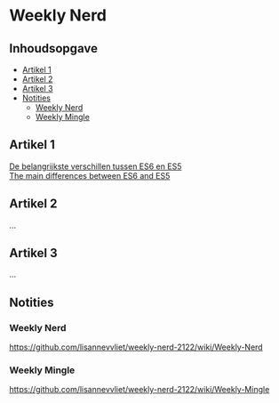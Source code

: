 # Weekly Nerd

## Inhoudsopgave
* [Artikel 1](#artikel-1)
* [Artikel 2](#artikel-2)
* [Artikel 3](#artikel-3)
* [Notities](#weekly-nerd)
  * [Weekly Nerd](#weekly-nerd)
  * [Weekly Mingle](#weekly-mingle)

## Artikel 1
[De belangrijkste verschillen tussen ES6 en ES5](https://medium.com/@lisannevanvliet/de-belangrijkste-verschillen-tussen-es6-en-es5-6d664a56eade)  
[The main differences between ES6 and ES5](https://medium.com/@lisannevanvliet/the-main-differences-between-es6-and-es5-ae0d68149f)

## Artikel 2
...

## Artikel 3
...

## Notities

### Weekly Nerd
https://github.com/lisannevvliet/weekly-nerd-2122/wiki/Weekly-Nerd

### Weekly Mingle
https://github.com/lisannevvliet/weekly-nerd-2122/wiki/Weekly-Mingle
